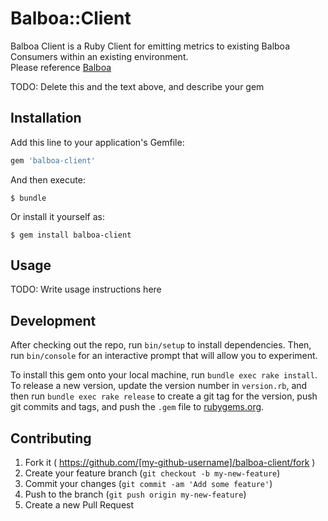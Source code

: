 # Balboa::Client

Balboa Client is a Ruby Client for emitting metrics to existing Balboa Consumers within an existing environment.  
Please reference [Balboa](https://github.com/socrata-platform/balboa)

TODO: Delete this and the text above, and describe your gem

## Installation

Add this line to your application's Gemfile:

```ruby
gem 'balboa-client'
```

And then execute:

    $ bundle

Or install it yourself as:

    $ gem install balboa-client

## Usage

TODO: Write usage instructions here

## Development

After checking out the repo, run `bin/setup` to install dependencies. Then, run `bin/console` for an interactive prompt that will allow you to experiment.

To install this gem onto your local machine, run `bundle exec rake install`. To release a new version, update the version number in `version.rb`, and then run `bundle exec rake release` to create a git tag for the version, push git commits and tags, and push the `.gem` file to [rubygems.org](https://rubygems.org).

## Contributing

1. Fork it ( https://github.com/[my-github-username]/balboa-client/fork )
2. Create your feature branch (`git checkout -b my-new-feature`)
3. Commit your changes (`git commit -am 'Add some feature'`)
4. Push to the branch (`git push origin my-new-feature`)
5. Create a new Pull Request
